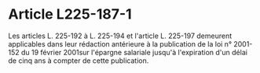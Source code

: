 # Article L225-187-1

Les articles L. 225-192 à L. 225-194 et l'article L. 225-197 demeurent applicables dans leur rédaction antérieure à la publication de la loi n° 2001-152 du 19 février 2001sur l'épargne salariale jusqu'à l'expiration d'un délai de cinq ans à compter de cette publication.
